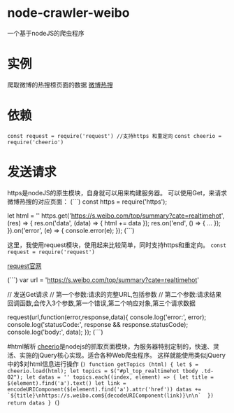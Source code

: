 # node-crawler-weibo
一个基于nodeJS的爬虫程序
# 实例
爬取微博的热搜榜页面的数据
[微博热搜](https://s.weibo.com/top/summary?cate=realtimehot)

# 依赖
`const request = require('request') //支持https 和重定向`
`const cheerio = require('cheerio')`

# 发送请求
https是nodeJS的原生模块，自身就可以用来构建服务器。 可以使用Get，来请求微博热搜的对应页面：
(```)
const https = require('https');

let html = ''
https.get('https://s.weibo.com/top/summary?cate=realtimehot', (res) => {
    res.on('data', (data) => {
        html += data
    });
    res.on('end', () => {
        ...
    });
}).on('error', (e) => {
    console.error(e);
});
(```)

这里，我使用request模块，使用起来比较简单，同时支持https和重定向。
`const request = require('request')`

[request官网](https://github.com/request/request)

(```)
var url = 'https://s.weibo.com/top/summary?cate=realtimehot'

// 发送Get请求
// 第一个参数:请求的完整URL,包括参数
// 第二个参数:请求结果回调函数,会传入3个参数,第一个错误,第二个响应对象,第三个请求数据

request(url,function(error,response,data){
    console.log('error:', error);
    console.log('statusCode:', response && response.statusCode);
    console.log('body:', data);
});
(```)

#html解析
[cheerio](https://github.com/cheeriojs/cheerio)是nodejs的抓取页面模块，为服务器特别定制的，快速、灵活、实施的jQuery核心实现。适合各种Web爬虫程序。
这样就能使用类似jQuery中的$对html信息进行操作
(```)
function getTopics (html) {
    let $ = cheerio.load(html);
    let topics = $("#pl_top_realtimehot tbody .td-02");
    let datas = ''
    topics.each((index, element) => {
        let title = $(element).find('a').text()
        let link = encodeURIComponent($(element).find('a').attr('href'))
        datas += `${title}\nhttps://s.weibo.com${decodeURIComponent(link)}\n\n` 
    })
    return datas
}
(```)
